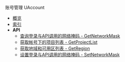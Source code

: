 <div class="sidebar_title ">账号管理 UAccount</div>

- [概览](api/uaccount-api/README.md)
- [索引](api/uaccount-api/index.md)
- **API**
    - [查询登录与API调用的网络掩码 - GetNetworkMask](api/uaccount-api/get_network_mask)
    - [获取帐号下的项目列表 - GetProjectList](api/uaccount-api/get_project_list)
    - [获取地域和可用区列表 - GetRegion](api/uaccount-api/get_region)
    - [设置登录与API调用的网络掩码 - SetNetworkMask](api/uaccount-api/set_network_mask)
